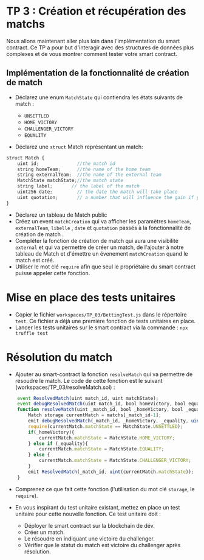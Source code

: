 # TP 3 : Création et récupération des matchs

Nous allons maintenant aller plus loin dans l'implémentation du smart contract.
Ce TP a pour but d'interagir avec des structures de données plus complexes et de vous montrer comment tester votre smart contract.

## Implémentation de la fonctionnalité de création de match

- Déclarez une enum `MatchState` qui contiendra les états suivants de match : 
  - `UNSETTLED`
  - `HOME_VICTORY`
  - `CHALLENGER_VICTORY` 
  - `EQUALITY`

- Déclarez une `struct` Match représentant un match:
```Javascript
struct Match {
    uint id;              //the match id
    string homeTeam;      //the name of the home team
    string externalTeam;  //the name of the external team
    MatchState matchState;//the match state
    string label;       // the label of the match
    uint256 date;         // the date the match will take place
    uint quotation;       // a number that will influence the gain if you win your bet on the match
}
```

- Déclarez un tableau de Match public
- Créez un event `matchCreation` qui va afficher les paramètres  `homeTeam`, `externalTeam`, `libelle` , `date` et `quotation` passés à la fonctionnalité de création de match .
- Compléter la fonction de création de match qui aura une visibilité `external` et qui va permettre de créer un match, de l'ajouter à notre tableau de Match et d'émettre un évenement `matchCreation` quand le match est créé. 
- Utiliser le mot clé `require` afin que seul le propriétaire du smart contract puisse appeler cette fonction.

# Mise en place des tests unitaires

- Copier le fichier `workspaces/TP_03/BettingTest.js` dans le répertoire `test`.
Ce fichier a déjà une première fonction de tests unitaires en place.
- Lancer les tests unitaires sur le smart contract via la commande :
`npx truffle test`


# Résolution du match

- Ajouter au smart-contract la fonction `resolveMatch` qui va permettre de résoudre le match. Le code de cette fonction est le suivant (workspaces/TP_03/resolveMatch.sol) :  

```Javascript
    event ResolvedMatch(uint match_id, uint matchState);
    event debugResolvedMatch(uint match_id, bool homeVictory, bool equality, uint matchState);
    function resolveMatch(uint _match_id, bool _homeVictory, bool _equality) external {   
        Match storage currentMatch = matchs[_match_id-1];
        emit debugResolvedMatch(_match_id, _homeVictory, _equality, uint(currentMatch.matchState));
        require(currentMatch.matchState == MatchState.UNSETTLED);
        if(_homeVictory){
            currentMatch.matchState = MatchState.HOME_VICTORY;
        } else if (_equality){
            currentMatch.matchState = MatchState.EQUALITY;
        } else {
            currentMatch.matchState = MatchState.CHALLENGER_VICTORY;
        }
        emit ResolvedMatch(_match_id, uint(currentMatch.matchState));
    } 
```
- Comprenez ce que fait cette fonction (l'utilisation du mot clé `storage`, le `require`).

- En vous inspirant du test unitaire existant, mettez en place un test unitaire pour cette nouvelle fonction. Ce test unitaire doit : 
  - Déployer le smart contract sur la blockchain de dév.
  - Créer un match.
  - Le résoudre en indiquant une victoire du challenger.
  - Vérifier que le statut du match est victoire du challenger après résolution.

<div class="pb"></div>
